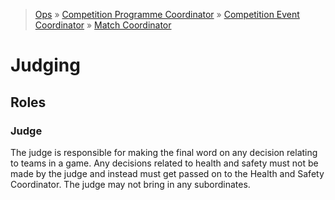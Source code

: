 > [Ops](https://bitbucket.org/srobo/ops-manual/wiki/Home) » [Competition Programme Coordinator](https://bitbucket.org/rspanton/sr-comp-programme/wiki/Home) » [Competition Event Coordinator](https://bitbucket.org/rspanton/sr-event-coord/wiki/Home) » [Match Coordinator](https://github.com/thomasleese/sr-match-coordinator/wiki)

# Judging

## Roles

### Judge

The judge is responsible for making the final word on any decision relating to teams in a game. Any decisions related to health and safety must not be made by the judge and instead must get passed on to the Health and Safety Coordinator. The judge may not bring in any subordinates.